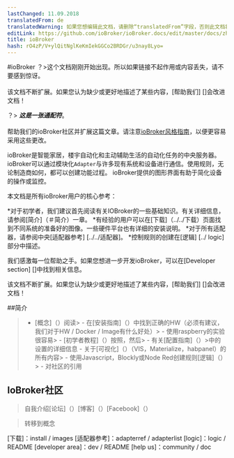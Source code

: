 ```yaml
---
lastChanged: 11.09.2018
translatedFrom: de
translatedWarning: 如果您想编辑此文档，请删除“translatedFrom”字段，否则此文档将再次自动翻译
editLink: https://github.com/ioBroker/ioBroker.docs/edit/master/docs/zh-cn/intro/README.md
title: ioBroker
hash: rO4zP/V+ylQitNglKeKmIekGGCo2BRDGr/u3nay8Lyo=
---
```

#ioBroker
？&gt;这个文档刚刚开始出现。所以如果链接不起作用或内容丢失，请不要感到惊讶。 <br><br>该文档不断扩展。如果您认为缺少或更好地描述了某些内容，[帮助我们] []会改进文档！

？&gt; ***这是一张通配符***。 <br><br>帮助我们的ioBroker社区并扩展这篇文章。请注意[ioBroker风格指南](community/styleguidedoc)，以便更容易采用这些更改。

ioBroker是智能家居，楼宇自动化和主动辅助生活的自动化任务的中央服务器。 ioBroker可以通过模块化`Adapter`与许多现有系统和设备进行通信。使用规则，无论制造商如何，都可以创建功能过程。 ioBroker提供的图形界面有助于简化设备的操作或监控。

本文档是所有ioBroker用户的核心参考：

*对于初学者，我们建议首先阅读有关IOBroker的一些基础知识。有关详细信息，请参阅[简介]（＃简介）一章。
*有经验的用户可以在[下载]（../../下载）页面找到不同系统的准备好的图像。一些硬件平台也有详细的安装说明。
*对于所有适配器，请参阅中央[适配器参考] [../../适配器]。
*控制规则的创建在[逻辑] [../ logic]部分中描述。

我们感激每一位帮助之手。如果您想进一步开发ioBroker，可以在[Developer section] []中找到相关信息。

该文档不断扩展。如果您认为缺少或更好地描述了某些内容，[帮助我们] []会改进文档！

##简介
>  -  [概念]（）阅读>  - 在[安装指南]（）中找到正确的HW（必须有建议，我们对于HW / Docker / Image有什么好处）>  - 使用raspberry的实验很容易>  -  [初学者教程]（）按照，然后>  - 有关[配置指南]（）>中的设置的详细信息 - 关于[可视化]（）（VIS，Materialize，habpanel）的所有内容>  - 使用Javascript，Blockly或Node Red创建规则[逻辑]（）>  - 对社区的引用

## IoBroker社区
>自我介绍[论坛]（）[博客]（）[Facebook]（）

>转移到概念

[下载]：install / images [适配器参考]：adapterref / adapterlist [logic]：logic / README [developer area]：dev / README [help us]：community / doc